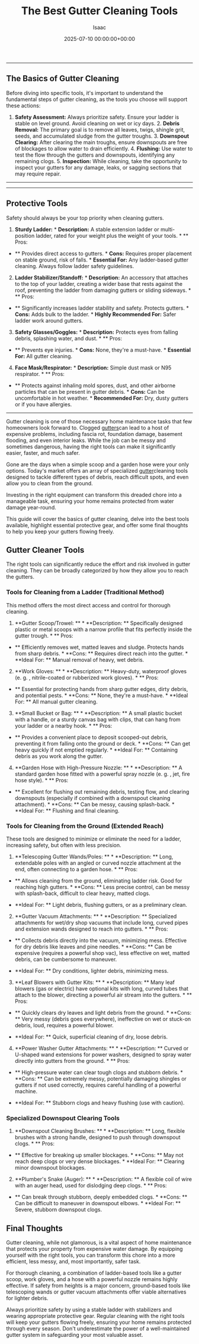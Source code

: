 ﻿---
title: The Best Gutter Cleaning Tools
description: Gutter cleaning is one of those necessary home maintenance tasks that few homeowners look forward to. Clogged gutters can lead to a host of expensive...
slug: /the-best-gutter-cleaning-tools/
date: 2025-07-10 00:00:00+00:00
lastmod: 2025-07-10 00:00:00+03:00
author: Isaac
categories:

- Gutters

- Home Maintenance
tags:

- gutters

- best

- gutter
layout: post
---
---

## The Basics of Gutter Cleaning
Before diving into specific tools, it's important to understand the fundamental steps of gutter cleaning, as the tools you choose will support these actions:
1. **Safety Assessment:** Always prioritize safety. Ensure your ladder is stable on level ground. Avoid cleaning on wet or icy days. 2. **Debris Removal:** The primary goal is to remove all leaves, twigs, shingle grit, seeds, and accumulated sludge from the gutter troughs. 3. **Downspout Clearing:** After clearing the main troughs, ensure downspouts are free of blockages to allow water to drain efficiently. 4.
**Flushing:** Use water to test the flow through the gutters and downspouts, identifying any remaining clogs. 5. **Inspection:** While cleaning, take the opportunity to inspect your gutters for any damage, leaks, or sagging sections that may require repair.
---
---

## Protective Tools
Safety should always be your top priority when cleaning gutters.
1.  **Sturdy Ladder:** * **Description:** A stable extension ladder or multi-position ladder, rated for your weight plus the weight of your tools. * **
Pros:

- ** Provides direct access to gutters. * **Cons:** Requires proper placement on stable ground, risk of falls. * **Essential For:** Any ladder-based gutter cleaning. Always follow ladder safety guidelines.

2.  **Ladder Stabilizer/Standoff:** * **Description:** An accessory that attaches to the top of your ladder, creating a wider base that rests against the roof, preventing the ladder from damaging gutters or sliding sideways. * **
Pros:

- ** Significantly increases ladder stability and safety. Protects gutters. * **Cons:** Adds bulk to the ladder. * **Highly Recommended For:** Safer ladder work around gutters.

3.  **Safety Glasses/Goggles:** * **Description:** Protects eyes from falling debris, splashing water, and dust. * **
Pros:

- ** Prevents eye injuries. * **Cons:** None, they're a must-have. * **Essential For:** All gutter cleaning.

4.  **Face Mask/Respirator:** * **Description:** Simple dust mask or N95 respirator. * **
Pros:

- ** Protects against inhaling mold spores, dust, and other airborne particles that can be present in gutter debris. * **Cons:** Can be uncomfortable in hot weather. * **Recommended For:** Dry, dusty gutters or if you have allergies.

---

Gutter cleaning is one of those necessary home maintenance tasks that few homeowners look forward to. Clogged [gutters](https://pestpolicy.com/best-gutter-guards/)can lead to a host of expensive problems, including fascia rot, foundation damage, basement flooding, and even interior leaks. While the job can be messy and sometimes dangerous, having the right tools can make it significantly easier, faster, and much safer.

Gone are the days when a simple scoop and a garden hose were your only options. Today's market offers an array of specialized [gutter](https://pestpolicy.com/best-gutter-guards-for-box-gutters/)cleaning tools designed to tackle different types of debris, reach difficult spots, and even allow you to clean from the ground.

Investing in the right equipment can transform this dreaded chore into a manageable task, ensuring your home remains protected from water damage year-round.

This guide will cover the basics of gutter cleaning, delve into the best tools available, highlight essential protective gear, and offer some final thoughts to help you keep your gutters flowing freely.

##  Gutter Cleaner Tools

The right tools can significantly reduce the effort and risk involved in gutter cleaning. They can be broadly categorized by how they allow you to reach the gutters.

###  **Tools for Cleaning from a Ladder (Traditional Method)**

This method offers the most direct access and control for thorough cleaning.

1. **Gutter Scoop/Trowel: ** * **Description: ** Specifically designed plastic or metal scoops with a narrow profile that fits perfectly inside the gutter trough. * **
Pros:

- ** Efficiently removes wet, matted leaves and sludge. Protects hands from sharp debris. * **Cons: ** Requires direct reach into the gutter. * **Ideal For: ** Manual removal of heavy, wet debris.

2. **Work Gloves: ** * **Description: ** Heavy-duty, waterproof gloves (e. g. , nitrile-coated or rubberized work gloves). * **
Pros:

- ** Essential for protecting hands from sharp gutter edges, dirty debris, and potential pests. * **Cons: ** None, they're a must-have. * **Ideal For: ** All manual gutter cleaning.

3. **Small Bucket or Bag: ** * **Description: ** A small plastic bucket with a handle, or a sturdy canvas bag with clips, that can hang from your ladder or a nearby hook. * **
Pros:

- ** Provides a convenient place to deposit scooped-out debris, preventing it from falling onto the ground or deck. * **Cons: ** Can get heavy quickly if not emptied regularly. * **Ideal For: ** Containing debris as you work along the gutter.

4. **Garden Hose with High-Pressure Nozzle: ** * **Description: ** A standard garden hose fitted with a powerful spray nozzle (e. g. , jet, fire hose style). * **
Pros:

- ** Excellent for flushing out remaining debris, testing flow, and clearing downspouts (especially if combined with a downspout cleaning attachment). * **Cons: ** Can be messy, causing splash-back. * **Ideal For: ** Flushing and final cleaning.

###  **Tools for Cleaning from the Ground (Extended Reach)**

These tools are designed to minimize or eliminate the need for a ladder, increasing safety, but often with less precision.

1. **Telescoping Gutter Wands/Poles: ** * **Description: ** Long, extendable poles with an angled or curved nozzle attachment at the end, often connecting to a garden hose. * **
Pros:

- ** Allows cleaning from the ground, eliminating ladder risk. Good for reaching high gutters. * **Cons: ** Less precise control, can be messy with splash-back, difficult to clear heavy, matted clogs.

* **Ideal For: ** Light debris, flushing gutters, or as a preliminary clean.

2. **Gutter Vacuum Attachments: ** * **Description: ** Specialized attachments for wet/dry shop vacuums that include long, curved pipes and extension wands designed to reach into gutters. * **
Pros:

- ** Collects debris directly into the vacuum, minimizing mess. Effective for dry debris like leaves and pine needles. * **Cons: ** Can be expensive (requires a powerful shop vac), less effective on wet, matted debris, can be cumbersome to maneuver.

* **Ideal For: ** Dry conditions, lighter debris, minimizing mess.

3. **Leaf Blowers with Gutter Kits: ** * **Description: ** Many leaf blowers (gas or electric) have optional kits with long, curved tubes that attach to the blower, directing a powerful air stream into the gutters. * **
Pros:

- ** Quickly clears dry leaves and light debris from the ground. * **Cons: ** Very messy (debris goes everywhere), ineffective on wet or stuck-on debris, loud, requires a powerful blower.

* **Ideal For: ** Quick, superficial cleaning of dry, loose debris.

4. **Power Washer Gutter Attachments: ** * **Description: ** Curved or U-shaped wand extensions for power washers, designed to spray water directly into gutters from the ground. * **
Pros:

- ** High-pressure water can clear tough clogs and stubborn debris. * **Cons: ** Can be extremely messy, potentially damaging shingles or gutters if not used correctly, requires careful handling of a powerful machine.

* **Ideal For: ** Stubborn clogs and heavy flushing (use with caution).

###  **Specialized Downspout Clearing Tools**

1. **Downspout Cleaning Brushes: ** * **Description: ** Long, flexible brushes with a strong handle, designed to push through downspout clogs. * **
Pros:

- ** Effective for breaking up smaller blockages. * **Cons: ** May not reach deep clogs or very dense blockages. * **Ideal For: ** Clearing minor downspout blockages.

2. **Plumber's Snake (Auger): ** * **Description: ** A flexible coil of wire with an auger head, used for dislodging deep clogs. * **
Pros:

- ** Can break through stubborn, deeply embedded clogs. * **Cons: ** Can be difficult to maneuver in downspout elbows. * **Ideal For: ** Severe, stubborn downspout clogs.

##  Final Thoughts

Gutter cleaning, while not glamorous, is a vital aspect of home maintenance that protects your property from expensive water damage. By equipping yourself with the right tools, you can transform this chore into a more efficient, less messy, and, most importantly, safer task.

For thorough cleaning, a combination of ladder-based tools like a gutter scoop, work gloves, and a hose with a powerful nozzle remains highly effective. If safety from heights is a major concern, ground-based tools like telescoping wands or gutter vacuum attachments offer viable alternatives for lighter debris.

Always prioritize safety by using a stable ladder with stabilizers and wearing appropriate protective gear. Regular cleaning with the right tools will keep your gutters flowing freely, ensuring your home remains protected through every season. Don't underestimate the power of a well-maintained gutter system in safeguarding your most valuable asset.
